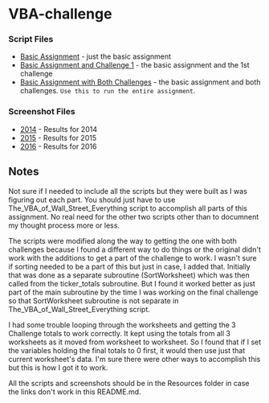 # VBA-challenge

### Script Files

* [Basic Assignment](Resources/The_VBA_of_Wall_Street_Basic.vbs) - just the basic assignment
* [Basic Assignment and Challenge 1](Resources/The_VBA_of_Wall_Street_Basic_and_Challenge_1.vbs) - the basic assignment and the 1st challenge
* [Basic Assignment with Both Challenges](Resources/The_VBA_of_Wall_Street_Everything.vbs) - the basic assignment and both challenges. `Use this to run the entire assignment`.

### Screenshot Files

* [2014](Resources/2014_Ticker_Screenshot.PNG) - Results for 2014
* [2015](Resources/2015_Ticker_Screenshot.PNG) - Results for 2015
* [2016](Resources/2016_Ticker_Screenshot.PNG) - Results for 2016

## Notes

Not sure if I needed to include all the scripts but they were built as I was figuring out each part. You should just have to use The_VBA_of_Wall_Street_Everything script to accomplish all parts of this assignment. No real need for the other two scripts other than to documnent my thought process more or less.

The scripts were modified along the way to getting the one with both challenges because I found a different way to do things or the original didn't work with the additions to get a part of the challenge to work. I wasn't sure if sorting needed to be a part of this but just in case, I added that. Initially that was done as a separate subroutine (SortWorksheet) which was then called from the ticker_totals subroutine. But I found it worked better as just part of the main subroutine by the time I was working on the final challenge so that SortWorksheet subroutine is not separate in The_VBA_of_Wall_Street_Everything script.

I had some trouble looping through the worksheets and getting the 3 Challenge totals to work correctly. It kept using the totals from all 3 worksheets as it moved from worksheet to worksheet. So I found that if I set the variables holding the final totals to 0 first, it would then use just that current worksheet's data. I'm sure there were other ways to accomplish this but this is how I got it to work.

All the scripts and screenshots should be in the Resources folder in case the links don't work in this README.md.